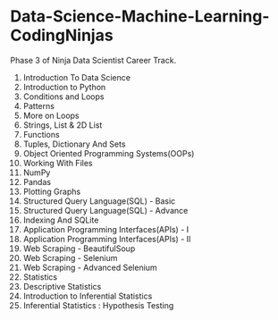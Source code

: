 # Data-Science-Machine-Learning-CodingNinjas
Phase 3 of Ninja Data Scientist Career Track.

1. Introduction To Data Science
2. Introduction to Python
3. Conditions and Loops
4. Patterns 
5. More on Loops
6. Strings, List & 2D List
7. Functions
8. Tuples, Dictionary And Sets
9. Object Oriented Programming Systems(OOPs)
10. Working With Files
11. NumPy
12. Pandas
13. Plotting Graphs 
14. Structured Query Language(SQL) - Basic
15. Structured Query Language(SQL) - Advance
16. Indexing And SQLite
17. Application Programming Interfaces(APIs) - I 
18. Application Programming Interfaces(APIs) - II
19. Web Scraping - BeautifulSoup
20. Web Scraping - Selenium
21. Web Scraping - Advanced Selenium
22. Statistics
23. Descriptive Statistics
24. Introduction to Inferential Statistics
25. Inferential Statistics : Hypothesis Testing
